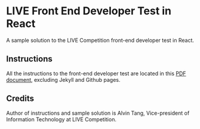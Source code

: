 # LIVE Front End Developer Test in React
A sample solution to the LIVE Competition front-end developer test in React.

## Instructions
All the instructions to the front-end developer test are located in this [PDF document](instructions.pdf), excluding Jekyll and Github pages.

## Credits
Author of instructions and sample solution is Alvin Tang, Vice-president of Information Technology at LIVE Competition.